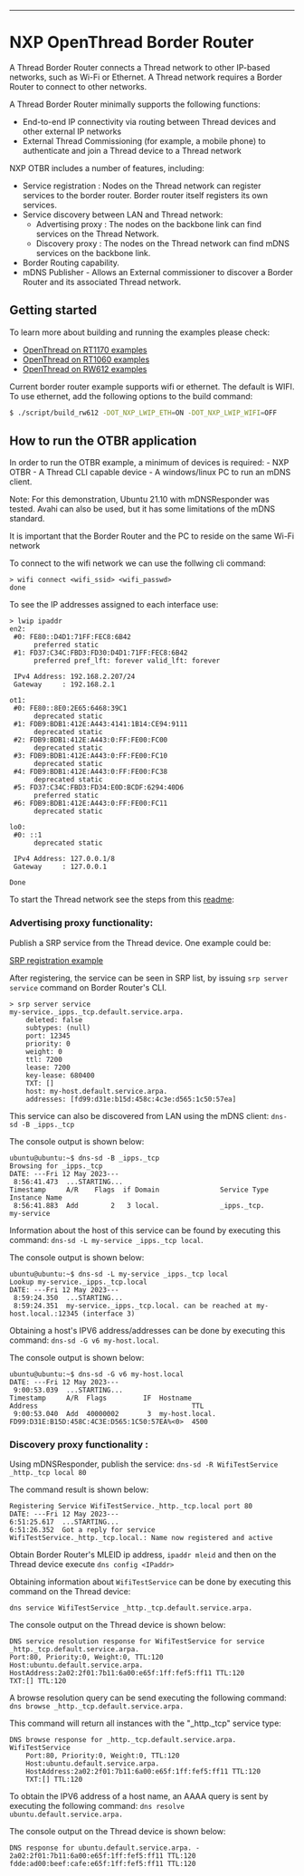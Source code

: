 ---

# NXP OpenThread Border Router

A Thread Border Router connects a Thread network to other IP-based networks, such as Wi-Fi or Ethernet. A Thread network requires a Border Router to connect to other networks.

A Thread Border Router minimally supports the following functions:

- End-to-end IP connectivity via routing between Thread devices and other external IP networks
- External Thread Commissioning (for example, a mobile phone) to authenticate and join a Thread device to a Thread network

NXP OTBR includes a number of features, including:

- Service registration : Nodes on the Thread network can register services to the border router. Border router itself registers its own services.
- Service discovery between LAN and Thread network:
  - Advertising proxy : The nodes on the backbone link can find services on the Thread Network.
  - Discovery proxy : The nodes on the Thread network can find mDNS services on the backbone link.
- Border Routing capability.
- mDNS Publisher - Allows an External commissioner to discover a Border Router and its associated Thread network.

## Getting started

To learn more about building and running the examples please check:

- [OpenThread on RT1170 examples][rt1170-page]
- [OpenThread on RT1060 examples][rt1060-page]
- [OpenThread on RW612 examples][rw612-page]

[rt1170-page]: ../../src/imx_rt/rt1170/README.md
[rt1060-page]: ../../src/imx_rt/rt1060/README.md
[rw612-page]: ../..src/rw/rw612/README.md

Current border router example supports wifi or ethernet. The default is WIFI. To use ethernet, add the following options to the build command:

```bash
$ ./script/build_rw612 -DOT_NXP_LWIP_ETH=ON -DOT_NXP_LWIP_WIFI=OFF
```

## How to run the OTBR application

In order to run the OTBR example, a minimum of devices is required: - NXP OTBR - A Thread CLI capable device - A windows/linux PC to run an mDNS client.

Note: For this demonstration, Ubuntu 21.10 with mDNSResponder was tested. Avahi can also be used, but it has some limitations of the mDNS standard.

It is important that the Border Router and the PC to reside on the same Wi-Fi network

To connect to the wifi network we can use the follwing cli command:

```
> wifi connect <wifi_ssid> <wifi_passwd>
done
```

To see the IP addresses assigned to each interface use:

```
> lwip ipaddr
en2:
 #0: FE80::D4D1:71FF:FEC8:6B42
      preferred static
 #1: FD37:C34C:FBD3:FD30:D4D1:71FF:FEC8:6B42
      preferred pref_lft: forever valid_lft: forever

 IPv4 Address: 192.168.2.207/24
 Gateway     : 192.168.2.1

ot1:
 #0: FE80::8E0:2E65:6468:39C1
      deprecated static
 #1: FDB9:BDB1:412E:A443:4141:1B14:CE94:9111
      deprecated static
 #2: FDB9:BDB1:412E:A443:0:FF:FE00:FC00
      deprecated static
 #3: FDB9:BDB1:412E:A443:0:FF:FE00:FC10
      deprecated static
 #4: FDB9:BDB1:412E:A443:0:FF:FE00:FC38
      deprecated static
 #5: FD37:C34C:FBD3:FD34:E0D:BCDF:6294:40D6
      preferred static
 #6: FDB9:BDB1:412E:A443:0:FF:FE00:FC11
      deprecated static

lo0:
 #0: ::1
      deprecated static

 IPv4 Address: 127.0.0.1/8
 Gateway     : 127.0.0.1

Done
```

To start the Thread network see the steps from this [readme][rw612-page]:

[rw612-page]: ../..src/rw/rw612/README.md

### Advertising proxy functionality:

Publish a SRP service from the Thread device. One example could be:

[SRP registration example][openthread cli - srp (service registration protocol)]

[openthread cli - srp (service registration protocol)]: https://github.com/openthread/openthread/blob/main/src/cli/README_SRP.md

After registering, the service can be seen in SRP list, by issuing `srp server service` command on Border Router's CLI.

```
> srp server service
my-service._ipps._tcp.default.service.arpa.
    deleted: false
    subtypes: (null)
    port: 12345
    priority: 0
    weight: 0
    ttl: 7200
    lease: 7200
    key-lease: 680400
    TXT: []
    host: my-host.default.service.arpa.
    addresses: [fd99:d31e:b15d:458c:4c3e:d565:1c50:57ea]
```

This service can also be discovered from LAN using the mDNS client:
`dns-sd -B _ipps._tcp`

The console output is shown below:

```
ubuntu@ubuntu:~$ dns-sd -B _ipps._tcp
Browsing for _ipps._tcp
DATE: ---Fri 12 May 2023---
 8:56:41.473  ...STARTING...
Timestamp     A/R    Flags  if Domain               Service Type         Instance Name
 8:56:41.883  Add        2   3 local.               _ipps._tcp.          my-service
```

Information about the host of this service can be found by executing this command: `dns-sd -L my-service _ipps._tcp local`.

The console output is shown below:

```
ubuntu@ubuntu:~$ dns-sd -L my-service _ipps._tcp local
Lookup my-service._ipps._tcp.local
DATE: ---Fri 12 May 2023---
 8:59:24.350  ...STARTING...
 8:59:24.351  my-service._ipps._tcp.local. can be reached at my-host.local.:12345 (interface 3)
```

Obtaining a host's IPV6 address/addresses can be done by executing this command: `dns-sd -G v6 my-host.local`.

The console output is shown below:

```
ubuntu@ubuntu:~$ dns-sd -G v6 my-host.local
DATE: ---Fri 12 May 2023---
 9:00:53.039  ...STARTING...
Timestamp     A/R  Flags         IF  Hostname                               Address                                      TTL
 9:00:53.040  Add  40000002       3  my-host.local.                         FD99:D31E:B15D:458C:4C3E:D565:1C50:57EA%<0>  4500
```

### Discovery proxy functionality :

Using mDNSResponder, publish the service:
`dns-sd -R WifiTestService _http._tcp local 80`

The command result is shown below:

```
Registering Service WifiTestService._http._tcp.local port 80
DATE: ---Fri 12 May 2023---
6:51:25.617  ...STARTING...
6:51:26.352  Got a reply for service WifiTestService._http._tcp.local.: Name now registered and active
```

Obtain Border Router's MLEID ip address, `ipaddr mleid` and then on the Thread device execute `dns config <IPaddr>`

Obtaining information about `WifiTestService` can be done by executing this command on the Thread device:

```
dns service WifiTestService _http._tcp.default.service.arpa.
```

The console output on the Thread device is shown below:

```
DNS service resolution response for WifiTestService for service _http._tcp.default.service.arpa.
Port:80, Priority:0, Weight:0, TTL:120
Host:ubuntu.default.service.arpa.
HostAddress:2a02:2f01:7b11:6a00:e65f:1ff:fef5:ff11 TTL:120
TXT:[] TTL:120
```

A browse resolution query can be send executing the following command:
`dns browse _http._tcp.default.service.arpa.`

This command will return all instances with the "\_http.\_tcp" service type:

```
DNS browse response for _http._tcp.default.service.arpa.
WifiTestService
    Port:80, Priority:0, Weight:0, TTL:120
    Host:ubuntu.default.service.arpa.
    HostAddress:2a02:2f01:7b11:6a00:e65f:1ff:fef5:ff11 TTL:120
    TXT:[] TTL:120
```

To obtain the IPV6 address of a host name, an AAAA query is sent by executing the following command:
`dns resolve ubuntu.default.service.arpa.`

The console output on the Thread device is shown below:

```
DNS response for ubuntu.default.service.arpa. - 2a02:2f01:7b11:6a00:e65f:1ff:fef5:ff11 TTL:120 fdde:ad00:beef:cafe:e65f:1ff:fef5:ff11 TTL:120
```
